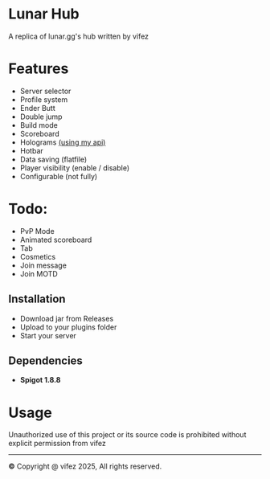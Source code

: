 # Lunar Hub
A replica of lunar.gg's hub written by vifez

# Features
- Server selector
- Profile system
- Ender Butt
- Double jump
- Build mode
- Scoreboard
- Holograms [(using my api)](https://github.com/vifezdev/Holograms/blob/main/src/main/java/lol/vifez/holograms/api/HologramsAPI.java) 
- Hotbar
- Data saving (flatfile)
- Player visibility (enable / disable)
- Configurable (not fully)

# Todo:
- PvP Mode
- Animated scoreboard
- Tab
- Cosmetics
- Join message
- Join MOTD

## Installation
- Download jar from Releases
- Upload to your plugins folder
- Start your server

## Dependencies
- **Spigot 1.8.8**

# Usage
Unauthorized use of this project or its source code is prohibited without explicit permission from vifez

---
**©** Copyright @ vifez 2025, All rights reserved.
